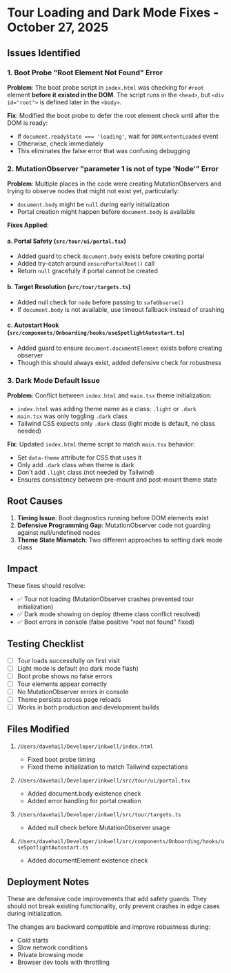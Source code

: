 # Tour Loading and Dark Mode Fixes - October 27, 2025

## Issues Identified

### 1. Boot Probe "Root Element Not Found" Error

**Problem**: The boot probe script in `index.html` was checking for `#root` element **before it existed in the DOM**. The script runs in the `<head>`, but `<div id="root">` is defined later in the `<body>`.

**Fix**: Modified the boot probe to defer the root element check until after the DOM is ready:

- If `document.readyState === 'loading'`, wait for `DOMContentLoaded` event
- Otherwise, check immediately
- This eliminates the false error that was confusing debugging

### 2. MutationObserver "parameter 1 is not of type 'Node'" Error

**Problem**: Multiple places in the code were creating MutationObservers and trying to observe nodes that might not exist yet, particularly:

- `document.body` might be `null` during early initialization
- Portal creation might happen before `document.body` is available

**Fixes Applied**:

#### a. Portal Safety (`src/tour/ui/portal.tsx`)

- Added guard to check `document.body` exists before creating portal
- Added try-catch around `ensurePortalRoot()` call
- Return `null` gracefully if portal cannot be created

#### b. Target Resolution (`src/tour/targets.ts`)

- Added null check for `node` before passing to `safeObserve()`
- If `document.body` is not available, use timeout fallback instead of crashing

#### c. Autostart Hook (`src/components/Onboarding/hooks/useSpotlightAutostart.ts`)

- Added guard to ensure `document.documentElement` exists before creating observer
- Though this should always exist, added defensive check for robustness

### 3. Dark Mode Default Issue

**Problem**: Conflict between `index.html` and `main.tsx` theme initialization:

- `index.html` was adding theme name as a class: `.light` or `.dark`
- `main.tsx` was only toggling `.dark` class
- Tailwind CSS expects only `.dark` class (light mode is default, no class needed)

**Fix**: Updated `index.html` theme script to match `main.tsx` behavior:

- Set `data-theme` attribute for CSS that uses it
- Only add `.dark` class when theme is dark
- Don't add `.light` class (not needed by Tailwind)
- Ensures consistency between pre-mount and post-mount theme state

## Root Causes

1. **Timing Issue**: Boot diagnostics running before DOM elements exist
2. **Defensive Programming Gap**: MutationObserver code not guarding against null/undefined nodes
3. **Theme State Mismatch**: Two different approaches to setting dark mode class

## Impact

These fixes should resolve:

- ✅ Tour not loading (MutationObserver crashes prevented tour initialization)
- ✅ Dark mode showing on deploy (theme class conflict resolved)
- ✅ Boot errors in console (false positive "root not found" fixed)

## Testing Checklist

- [ ] Tour loads successfully on first visit
- [ ] Light mode is default (no dark mode flash)
- [ ] Boot probe shows no false errors
- [ ] Tour elements appear correctly
- [ ] No MutationObserver errors in console
- [ ] Theme persists across page reloads
- [ ] Works in both production and development builds

## Files Modified

1. `/Users/davehail/Developer/inkwell/index.html`
   - Fixed boot probe timing
   - Fixed theme initialization to match Tailwind expectations

2. `/Users/davehail/Developer/inkwell/src/tour/ui/portal.tsx`
   - Added document.body existence check
   - Added error handling for portal creation

3. `/Users/davehail/Developer/inkwell/src/tour/targets.ts`
   - Added null check before MutationObserver usage

4. `/Users/davehail/Developer/inkwell/src/components/Onboarding/hooks/useSpotlightAutostart.ts`
   - Added documentElement existence check

## Deployment Notes

These are defensive code improvements that add safety guards. They should not break existing functionality, only prevent crashes in edge cases during initialization.

The changes are backward compatible and improve robustness during:

- Cold starts
- Slow network conditions
- Private browsing mode
- Browser dev tools with throttling
